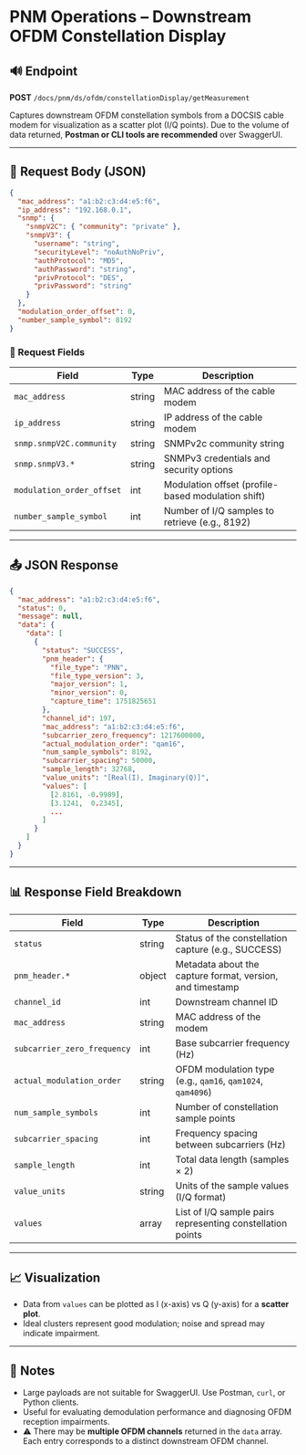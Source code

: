 # PNM Operations – Downstream OFDM Constellation Display

## 🔊 Endpoint

**POST** `/docs/pnm/ds/ofdm/constellationDisplay/getMeasurement`

Captures downstream OFDM constellation symbols from a DOCSIS cable modem for visualization as a scatter plot (I/Q points). Due to the volume of data returned, **Postman or CLI tools are recommended** over SwaggerUI.

---

## 📅 Request Body (JSON)

```json
{
  "mac_address": "a1:b2:c3:d4:e5:f6",
  "ip_address": "192.168.0.1",
  "snmp": {
    "snmpV2C": { "community": "private" },
    "snmpV3": {
      "username": "string",
      "securityLevel": "noAuthNoPriv",
      "authProtocol": "MD5",
      "authPassword": "string",
      "privProtocol": "DES",
      "privPassword": "string"
    }
  },
  "modulation_order_offset": 0,
  "number_sample_symbol": 8192
}
```

### 🔑 Request Fields

| Field                     | Type   | Description                                        |
| ------------------------- | ------ | -------------------------------------------------- |
| `mac_address`             | string | MAC address of the cable modem                     |
| `ip_address`              | string | IP address of the cable modem                      |
| `snmp.snmpV2C.community`  | string | SNMPv2c community string                           |
| `snmp.snmpV3.*`           | string | SNMPv3 credentials and security options            |
| `modulation_order_offset` | int    | Modulation offset (profile-based modulation shift) |
| `number_sample_symbol`    | int    | Number of I/Q samples to retrieve (e.g., 8192)     |

---

## 📤 JSON Response

```json
{
  "mac_address": "a1:b2:c3:d4:e5:f6",
  "status": 0,
  "message": null,
  "data": {
    "data": [
      {
        "status": "SUCCESS",
        "pnm_header": {
          "file_type": "PNN",
          "file_type_version": 3,
          "major_version": 1,
          "minor_version": 0,
          "capture_time": 1751825651
        },
        "channel_id": 197,
        "mac_address": "a1:b2:c3:d4:e5:f6",
        "subcarrier_zero_frequency": 1217600000,
        "actual_modulation_order": "qam16",
        "num_sample_symbols": 8192,
        "subcarrier_spacing": 50000,
        "sample_length": 32768,
        "value_units": "[Real(I), Imaginary(Q)]",
        "values": [
          [2.8161, -0.9989],
          [3.1241,  0.2345],
          ...
        ]
      }
    ]
  }
}
```

---

## 📊 Response Field Breakdown

| Field                       | Type   | Description                                                |
| --------------------------- | ------ | ---------------------------------------------------------- |
| `status`                    | string | Status of the constellation capture (e.g., SUCCESS)        |
| `pnm_header.*`              | object | Metadata about the capture format, version, and timestamp  |
| `channel_id`                | int    | Downstream channel ID                                      |
| `mac_address`               | string | MAC address of the modem                                   |
| `subcarrier_zero_frequency` | int    | Base subcarrier frequency (Hz)                             |
| `actual_modulation_order`   | string | OFDM modulation type (e.g., `qam16`, `qam1024`, `qam4096`) |
| `num_sample_symbols`        | int    | Number of constellation sample points                      |
| `subcarrier_spacing`        | int    | Frequency spacing between subcarriers (Hz)                 |
| `sample_length`             | int    | Total data length (samples × 2)                            |
| `value_units`               | string | Units of the sample values (I/Q format)                    |
| `values`                    | array  | List of I/Q sample pairs representing constellation points |

---

## 📈 Visualization

* Data from `values` can be plotted as I (x-axis) vs Q (y-axis) for a **scatter plot**.
* Ideal clusters represent good modulation; noise and spread may indicate impairment.

---

## 📃 Notes

* Large payloads are not suitable for SwaggerUI. Use Postman, `curl`, or Python clients.
* Useful for evaluating demodulation performance and diagnosing OFDM reception impairments.
* ⚠️ There may be **multiple OFDM channels** returned in the `data` array. Each entry corresponds to a distinct downstream OFDM channel.
